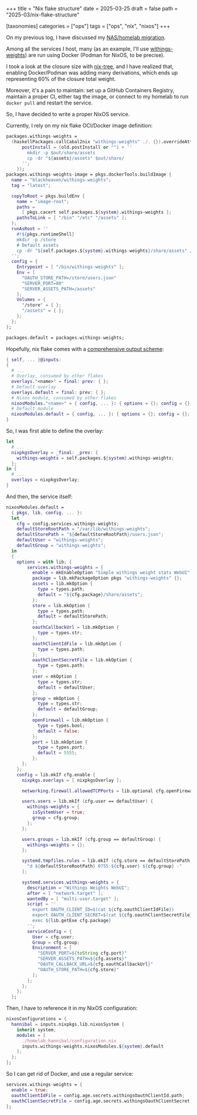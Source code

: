 +++
title = "Nix flake structure"
date = 2025-03-25
draft = false
path = "2025-03/nix-flake-structure"

[taxonomies]
categories = ["ops"]
tags = ["ops", "nix", "nixos"]
+++

On my previous log, I have discussed my [NAS/homelab migration](@/blog/2025-03-18_nas-migration.md).

Among all the services I host, many (as an example, I'll use [withings-weights](https://github.com/blackheaven/withings-weights))
are run using Docker (Podman for NixOS, to be precise).

I took a look at the closure size with [nix-tree](https://github.com/utdemir/nix-tree),
and I have realized that, enabling Docker/Podman was adding many derivations,
which ends up representing 60% of the closure total weight.

Moreover, it's a pain to maintain: set up a GitHub Containers Registry,
maintain a proper CI, either tag the image, or connect to my homelab to run
`docker pull` and restart the service.

So, I have decided to write a proper NixOS service.

Currently, I rely on my nix flake OCI/Docker image definition:

```nix
packages.withings-weights =
  (haskellPackages.callCabal2nix "withings-weights" ./. {}).overrideAttrs (old: {
      postInstall = (old.postInstall or "") + ''
        mkdir -p $out/share/assets
        cp -dr "${assets}/assets" $out/share/
      '';
    });
packages.withings-weights-image = pkgs.dockerTools.buildImage {
  name = "blackheaven/withings-weights";
  tag = "latest";

  copyToRoot = pkgs.buildEnv {
    name = "image-root";
    paths =
      [ pkgs.cacert self.packages.${system}.withings-weights ];
    pathsToLink = [ "/bin" "/etc" "/assets" ];
  };
  runAsRoot = ''
    #!${pkgs.runtimeShell}
    mkdir -p /store
    # Default assets
    cp -dr "${self.packages.${system}.withings-weights}/share/assets" /
  '';
  config = {
    Entrypoint = [ "/bin/withings-weights" ];
    Env = [
      "OAUTH_STORE_PATH=/store/users.json"
      "SERVER_PORT=80"
      "SERVER_ASSETS_PATH=/assets"
    ];
    Volumes = {
      "/store" = { };
      "/assets" = { };
    };
  };
};

packages.default = packages.withings-weights;
```

Hopefully, nix flake comes with a [comprehensive output scheme](https://nixos.wiki/wiki/Flakes#Output_schema):

```nix
{ self, ... }@inputs:
{
  # ...
  # Overlay, consumed by other flakes
  overlays."<name>" = final: prev: { };
  # Default overlay
  overlays.default = final: prev: { };
  # Nixos module, consumed by other flakes
  nixosModules."<name>" = { config, ... }: { options = {}; config = {}; };
  # Default module
  nixosModules.default = { config, ... }: { options = {}; config = {}; };
}
```

So, I was first able to define the overlay:

```nix
let
  # ...
  nixpkgsOverlay = _final: _prev: {
    withings-weights = self.packages.${system}.withings-weights;
  };
in {
  # ...
  overlays = nixpkgsOverlay;
}
```

And then, the service itself:

```nix
nixosModules.default =
  { pkgs, lib, config, ... }:
  let
    cfg = config.services.withings-weights;
    defaultStoreRootPath = "/var/lib/withings-weights";
    defaultStorePath = "${defaultStoreRootPath}/users.json";
    defaultUser = "withings-weights";
    defaultGroup = "withings-weights";
  in
  {
    options = with lib; {
        services.withings-weights = {
          enable = mkEnableOption "Simple withings weight stats WebUI";
          package = lib.mkPackageOption pkgs "withings-weights" {};
          assets = lib.mkOption {
            type = types.path;
            default = "${cfg.package}/share/assets";
          };
          store = lib.mkOption {
            type = types.path;
            default = defaultStorePath;
          };
          oauthCallbackUrl = lib.mkOption {
            type = types.str;
          };
          oauthClientIdFile = lib.mkOption {
            type = types.path;
          };
          oauthClientSecretFile = lib.mkOption {
            type = types.path;
          };
          user = mkOption {
            type = types.str;
            default = defaultUser;
          };
          group = mkOption {
            type = types.str;
            default = defaultGroup;
          };
          openFirewall = lib.mkOption {
            type = types.bool;
            default = false;
          };
          port = lib.mkOption {
            type = types.port;
            default = 5555;
          };
      };
    };
    config = lib.mkIf cfg.enable {
      nixpkgs.overlays = [ nixpkgsOverlay ];

      networking.firewall.allowedTCPPorts = lib.optional cfg.openFirewall cfg.port;

      users.users = lib.mkIf (cfg.user == defaultUser) {
        withings-weights = {
          isSystemUser = true;
          group = cfg.group;
        };
      };

      users.groups = lib.mkIf (cfg.group == defaultGroup) {
        withings-weights = {};
      };

      systemd.tmpfiles.rules = lib.mkIf (cfg.store == defaultStorePath) [
        "d ${defaultStoreRootPath} 0755 ${cfg.user} ${cfg.group} -"
      ];

      systemd.services.withings-weights = {
        description = "Withings Weights WebUI";
        after = [ "network.target" ];
        wantedBy = [ "multi-user.target" ];
        script = ''
          export OAUTH_CLIENT_ID=$(cat ${cfg.oauthClientIdFile})
          export OAUTH_CLIENT_SECRET=$(cat ${cfg.oauthClientSecretFile})
          exec ${lib.getExe cfg.package}
        '';
        serviceConfig = {
          User = cfg.user;
          Group = cfg.group;
          Environment = [
            "SERVER_PORT=${toString cfg.port}"
            "SERVER_ASSETS_PATH=${cfg.assets}"
            "OAUTH_CALLBACK_URL=${cfg.oauthCallbackUrl}"
            "OAUTH_STORE_PATH=${cfg.store}"
          ];
        };
      };
    };
  };
```

Then, I have to reference it in my NixOS configuration:

```nix
nixosConfigurations = {
  hannibal = inputs.nixpkgs.lib.nixosSystem {
    inherit system;
    modules = [
      ./homelab_hannibal/configuration.nix
      inputs.withings-weights.nixosModules.${system}.default
    ];
  };
};
```

So I can get rid of Docker, and use a regular service:

```nix
services.withings-weights = {
  enable = true;
  oauthClientIdFile = config.age.secrets.withingsOauthClientId.path;
  oauthClientSecretFile = config.age.secrets.withingsOauthClientSecret.path;
};
```
